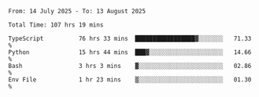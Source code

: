 <!--START_SECTION:waka-->

```abap
From: 14 July 2025 - To: 13 August 2025

Total Time: 107 hrs 19 mins

TypeScript          76 hrs 33 mins  █████████████████▓░░░░░░░   71.33 %
Python              15 hrs 44 mins  ███▓░░░░░░░░░░░░░░░░░░░░░   14.66 %
Bash                3 hrs 3 mins    ▓░░░░░░░░░░░░░░░░░░░░░░░░   02.86 %
Env File            1 hr 23 mins    ▒░░░░░░░░░░░░░░░░░░░░░░░░   01.30 %
```

<!--END_SECTION:waka-->

